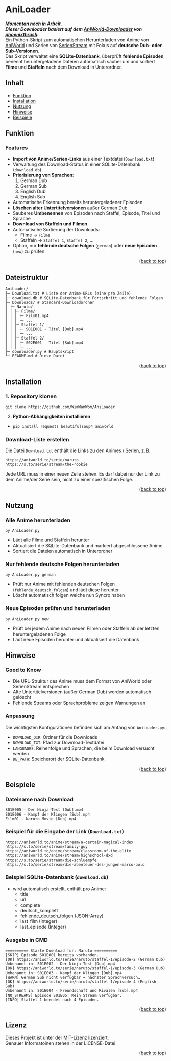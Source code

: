 <a id="readme-top"></a>

# AniLoader

<ins>***Momentan noch in Arbeit.***</ins> </br>
***Dieser Downloader basiert auf dem [AniWorld-Downloader](https://github.com/phoenixthrush/AniWorld-Downloader/tree/next) von [phoenixthrush](https://github.com/phoenixthrush).*** </br>
Ein Python-Skript zum automatischen Herunterladen von Anime von [AniWorld](https://aniworld.to/) und Serien von [SerienStream](https://s.to/) mit Fokus auf **deutsche Dub- oder Sub-Versionen**.  
Das Skript verwaltet eine **SQLite-Datenbank**, überprüft **fehlende Episoden**, benennt heruntergeladene Dateien automatisch sauber um und sortiert **Filme** und **Staffeln** nach dem Download in Unterordner.



## Inhalt
- [Funktion](#funktion)
- [Installation](#installation)
- [Nutzung](#nutzung)
- [Hinweise](#hinweise)
- [Beispiele](#beispiele)



## Funktion

### Features
- **Import von Anime/Serien-Links** aus einer Textdatei (`Download.txt`)
- Verwaltung des Download-Status in einer SQLite-Datenbank (`download.db`)
- **Priorisierung von Sprachen**:
  1. German Dub
  2. German Sub
  3. English Dub
  4. English Sub
- Automatische Erkennung bereits heruntergeladener Episoden
- **Löschen alter Untertitelversionen** außer German Dub
- Sauberes **Umbenennen** von Episoden nach Staffel, Episode, Titel und Sprache
- **Download von Staffeln und Filmen**
- Automatische Sortierung der Downloads:  
  - Filme → `Filme`
  - Staffeln → `Staffel 1`, `Staffel 2`, …
- Option, nur **fehlende deutsche Folgen** (`german`) oder **neue Episoden** (`new`) zu prüfen

<p align="right">(<a href="#readme-top">back to top</a>)</p>

## Dateistruktur



```
AniLoader/
├─ Download.txt # Liste der Anime-URLs (eine pro Zeile)
├─ download.db # SQLite-Datenbank für Fortschritt und fehlende Folgen
├─ Downloads/ # Standard-Downloadordner
│ ├─ Naruto/
│ │ ├─ Filme/
│ │ │ ├─ Film01.mp4
│ │ │ └─ ...
│ │ ├─ Staffel 1/
│ │ │ ├─ S01E001 - Titel [Dub].mp4
│ │ │ └─ ...
│ │ ├─ Staffel 2/
│ │ │ ├─ S02E001 - Titel [Sub].mp4
│ │ │ └─ ...
├─ downloader.py # Hauptskript
└─ README.md # Diese Datei
```


<p align="right">(<a href="#readme-top">back to top</a>)</p>



## Installation

### 1. Repository klonen
```
git clone https://github.com/WimWamWom/AniLoader
```

2. **Python-Abhängigkeiten installieren**

- ```pip install requests beautifulsoup4 aniworld```


### Download-Liste erstellen

Die Datei `Download.txt` enthält die Links zu den Animes / Serien, z. B.:

```
https://aniworld.to/serie/naruto
https://s.to/serie/stream/the-rookie
```
Jede URL muss in einer neuen Zeile stehen. Es darf dabei nur der Link zu dem Anime/der Serie sein, nicht zu einer spezifischen Folge.

<p align="right">(<a href="#readme-top">back to top</a>)</p>

## Nutzung

### Alle Anime herunterladen

```
py AniLoader.py
```

- Lädt alle Filme und Staffeln herunter
- Aktualisiert die SQLite-Datenbank und markiert abgeschlossene Anime
- Sortiert die Dateien automatisch in Unterordner

### Nur fehlende deutsche Folgen herunterladen

```
py AniLoader.py german
```

- Prüft nur Anime mit fehlenden deutschen Folgen (`fehlende_deutsch_folgen`) und lädt diese herunter
- Löscht automatisch folgen welche nun Syncro haben

### Neue Episoden prüfen und herunterladen

```
py AniLoader.py new
```

- Prüft bei jedem Anime nach neuen Filmen oder Staffeln ab der letzten heruntergeladenen Folge
- Lädt neue Episoden herunter und aktualisiert die Datenbank

## Hinweise
### Good to Know
- Die URL-Struktur des Anime muss dem Format von AniWorld oder SerienStream entsprechen
- Alte Untertitelversionen (außer German Dub) werden automatisch gelöscht
- Fehlende Streams oder Sprachprobleme zeigen Warnungen an

### Anpassung

Die wichtigsten Konfigurationen befinden sich am Anfang von `AniLoader.py`:
- `DOWNLOAD_DIR`: Ordner für die Downloads
- `DOWNLOAD_TXT`: Pfad zur Download-Textdatei
- `LANGUAGES`: Reihenfolge und Sprachen, die beim Download versucht werden
- `DB_PATH`: Speicherort der SQLite-Datenbank
<p align="right">(<a href="#readme-top">back to top</a>)</p>

## Beispiele

### Dateiname nach Download


```
S01E005 - Der Ninja-Test [Dub].mp4
S01E006 - Kampf der Klingen [Sub].mp4
Film01 - Naruto Movie [Dub].mp4
```

### Beispiel für die Eingabe der Link  (`Download.txt`)
```
https://aniworld.to/anime/stream/a-certain-magical-index
https://s.to/serie/stream/family-guy
https://aniworld.to/anime/stream/classroom-of-the-elite
https://aniworld.to/anime/stream/highschool-dxd
https://s.to/serie/stream/die-schluempfe
https://s.to/serie/stream/die-abenteuer-des-jungen-marco-polo
```


### Beispiel SQLite-Datenbank (`download.db`)
- wird automatisch erstellt, enthält pro Anime:
  - title
  - url
  - complete
  - deutsch_komplett
  - fehlende_deutsch_folgen (JSON-Array)
  - last_film (Integer)
  - last_episode (Integer)

### Ausgabe in CMD 
```
========== Starte Download für: Naruto ==========
[SKIP] Episode S01E001 bereits vorhanden.
[OK] https://aniworld.to/serie/naruto/staffel-1/episode-2 (German Dub)
Umbenannt in: S01E002 - Der Ninja-Test [Dub].mp4
[OK] https://aniworld.to/serie/naruto/staffel-1/episode-3 (German Dub)
Umbenannt in: S01E003 - Kampf der Klingen [Dub].mp4
[WARN] German Sub nicht verfügbar → nächster Sprachversuch…
[OK] https://aniworld.to/serie/naruto/staffel-1/episode-4 (English Sub)
Umbenannt in: S01E004 - Freundschaft und Rivalen [Sub].mp4
[NO_STREAMS] Episode S01E05: Kein Stream verfügbar.
[INFO] Staffel 1 beendet nach 4 Episoden.
```
<p align="right">(<a href="#readme-top">back to top</a>)</p>

## Lizenz

Dieses Projekt ist unter der [MIT-Lizenz](https://github.com/WimWamWom/AniLoader/blob/main/LICENSE) lizenziert. </br>
Genauer Informatoinen stehen in der LICENSE-Datei.
<p align="right">(<a href="#readme-top">back to top</a>)</p>
